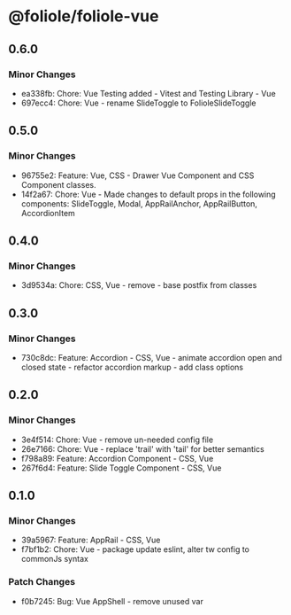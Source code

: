 # @foliole/foliole-vue

## 0.6.0

### Minor Changes

- ea338fb: Chore: Vue Testing added - Vitest and Testing Library - Vue
- 697ecc4: Chore: Vue - rename SlideToggle to FolioleSlideToggle

## 0.5.0

### Minor Changes

- 96755e2: Feature: Vue, CSS - Drawer Vue Component and CSS Component classes.
- 14f2a67: Chore: Vue - Made changes to default props in the following components: SlideToggle, Modal, AppRailAnchor, AppRailButton, AccordionItem

## 0.4.0

### Minor Changes

- 3d9534a: Chore: CSS, Vue - remove - base postfix from classes

## 0.3.0

### Minor Changes

- 730c8dc: Feature: Accordion - CSS, Vue - animate accordion open and closed state - refactor accordion markup - add class options

## 0.2.0

### Minor Changes

- 3e4f514: Chore: Vue - remove un-needed config file
- 26e7166: Chore: Vue - replace 'trail' with 'tail' for better semantics
- f798a89: Feature: Accordion Component - CSS, Vue
- 267f6d4: Feature: Slide Toggle Component - CSS, Vue

## 0.1.0

### Minor Changes

- 39a5967: Feature: AppRail - CSS, Vue
- f7bf1b2: Chore: Vue - package update eslint, alter tw config to commonJs syntax

### Patch Changes

- f0b7245: Bug: Vue AppShell - remove unused var
